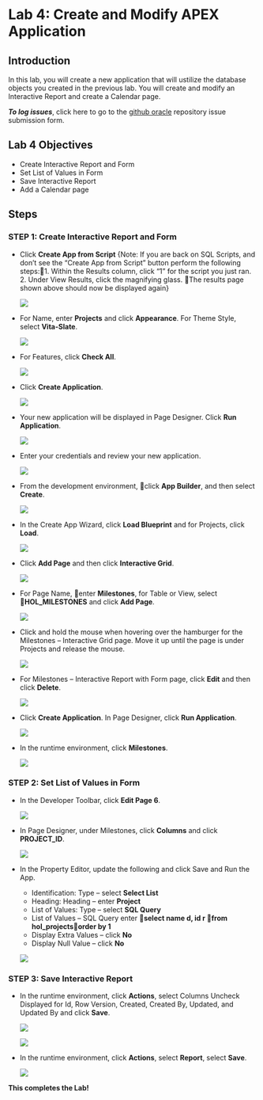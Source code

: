 # Lab 4: Create and Modify APEX Application

## Introduction

In this lab, you will create a new application that will ustilize the database objects you created in the previous lab. You will create and modify an Interactive Report and create a Calendar page.

***To log issues***, click here to go to the [github oracle](https://github.com/oracle/learning-library/issues/new) repository issue submission form.

## Lab 4 Objectives

- Create Interactive Report and Form
- Set List of Values in Form
- Save Interactive Report
- Add a Calendar page

## Steps

### **STEP 1:** Create Interactive Report and Form

- Click **Create App from Script**
{Note: If you are back on SQL Scripts, and don’t see the “Create App from Script” button perform the following steps:1. Within the Results column, click “1” for the script you just ran. 2. Under View Results, click the magnifying glass. The results page shown above should now be displayed again}

  ![](images/Lab400/001.png)

- For Name, enter **Projects** and click **Appearance**. For Theme Style, select **Vita-Slate**.

  ![](images/Lab400/002.png)

- For Features, click **Check All**.

  ![](images/Lab400/003.png)

- Click **Create Application**.

  ![](images/Lab400/004.png)

- Your new application will be displayed in Page Designer. Click **Run Application**.

  ![](images/Lab400/005.png)

- Enter your credentials and review your new application.

  ![](images/Lab400/006.png)

- From the development environment, click **App Builder**, and then select **Create**.

  ![](images/Lab400/007.png)

- In the Create App Wizard, click **Load Blueprint** and for Projects, click **Load**. 

  ![](images/Lab400/008.png)

- Click **Add Page** and then click **Interactive Grid**.

  ![](images/Lab400/009.png)

- For Page Name, enter **Milestones**, for Table or View, select **HOL_MILESTONES** and click **Add Page**.

  ![](images/Lab400/010.png)

- Click and hold the mouse when hovering over the hamburger for the Milestones – Interactive Grid page. Move it up until the page is under Projects and release the mouse.

  ![](images/Lab400/011.png)

- For Milestones – Interactive Report with Form page, click **Edit** and then click **Delete**.

  ![](images/Lab400/012.png)

- Click **Create Application**. In Page Designer, click **Run Application**.

  ![](images/Lab400/013.png)

- In the runtime environment, click **Milestones**.

  ![](images/Lab400/014.png)

### **STEP 2:** Set List of Values in Form

- In the Developer Toolbar, click **Edit Page 6**.

  ![](images/Lab400/015.png)

- In Page Designer, under Milestones, click **Columns** and click **PROJECT_ID**.

  ![](images/Lab400/016.png)

- In the Property Editor, update the following and click Save and Run the App.
  -  Identification: Type – select **Select List**
  -  Heading: Heading – enter **Project**
  -  List of Values: Type – select **SQL Query**
  -  List of Values – SQL Query enter **select name d, id r from hol_projectsorder by 1**
  -  Display Extra Values – click **No**
  -  Display Null Value – click **No** 

  ![](images/Lab400/017.png)

### **STEP 3:** Save Interactive Report

- In the runtime environment, click **Actions**, select Columns
Uncheck Displayed for Id, Row Version, Created, Created By, Updated, and Updated By and click **Save**.

  ![](images/Lab400/018.png)

  ![](images/Lab400/019.png)

- In the runtime environment, click **Actions**, select **Report**, select **Save**.

  ![](images/Lab400/020.png)



**This completes the Lab!**

